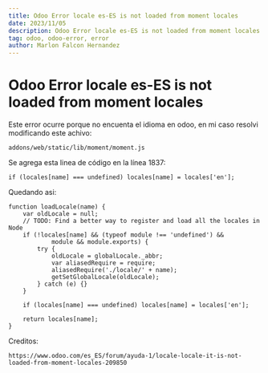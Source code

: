 ```yaml
---
title: Odoo Error locale es-ES is not loaded from moment locales
date: 2023/11/05
description: Odoo Error locale es-ES is not loaded from moment locales
tag: odoo, odoo-error, error
author: Marlon Falcon Hernandez
---
```

# Odoo Error locale es-ES is not loaded from moment locales

Este error ocurre porque no encuenta el idioma en odoo, en mi caso resolvi modificando este achivo:
````
addons/web/static/lib/moment/moment.js
````

Se agrega esta linea de código en la línea 1837:
````
if (locales[name] === undefined) locales[name] = locales['en']; 
````

Quedando asi:
````
function loadLocale(name) {
    var oldLocale = null;
    // TODO: Find a better way to register and load all the locales in Node
    if (!locales[name] && (typeof module !== 'undefined') &&
            module && module.exports) {
        try {
            oldLocale = globalLocale._abbr;
            var aliasedRequire = require;
            aliasedRequire('./locale/' + name);
            getSetGlobalLocale(oldLocale);
        } catch (e) {}
    }
    
    if (locales[name] === undefined) locales[name] = locales['en'];

    return locales[name];
}
````


Creditos:
````
https://www.odoo.com/es_ES/forum/ayuda-1/locale-locale-it-is-not-loaded-from-moment-locales-209850
````